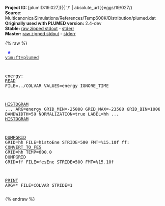 **Project ID:** [plumID:19.027]({{ '/' | absolute_url }}eggs/19/027/)  
**Source:** MulticanonicalSimulations/References/Temp600K/Distribution/plumed.dat  
**Originally used with PLUMED version:** 2.4-dev  
**Stable:** [raw zipped stdout](plumed.dat.plumed.stdout.txt.zip) - [stderr](plumed.dat.plumed.stderr)  
**Master:** [raw zipped stdout](plumed.dat.plumed_master.stdout.txt.zip) - [stderr](plumed.dat.plumed_master.stderr)  

{% raw %}<pre>
<span style="color:blue"># <a href="https://plumed.github.io/doc-master/user-doc/html/_vim_syntax.html">vim:ft=plumed</a></span>

energy: <a href="https://plumed.github.io/doc-master/user-doc/html/_r_e_a_d.html">READ</a> FILE=../COLVAR VALUES=energy  IGNORE_TIME

<a href="https://plumed.github.io/doc-master/user-doc/html/_h_i_s_t_o_g_r_a_m.html">HISTOGRAM</a> ...
  ARG=energy
  GRID_MIN=-25000
  GRID_MAX=-23500
  GRID_BIN=1000
  BANDWIDTH=50
  NORMALIZATION=true
  LABEL=hh
... <a href="https://plumed.github.io/doc-master/user-doc/html/_h_i_s_t_o_g_r_a_m.html">HISTOGRAM</a>

<a href="https://plumed.github.io/doc-master/user-doc/html/_d_u_m_p_g_r_i_d.html">DUMPGRID</a> GRID=hh FILE=histoEne STRIDE=500 FMT=%15.10f
ff: <a href="https://plumed.github.io/doc-master/user-doc/html/_c_o_n_v_e_r_t__t_o__f_e_s.html">CONVERT_TO_FES</a> GRID=hh TEMP=600.0
<a href="https://plumed.github.io/doc-master/user-doc/html/_d_u_m_p_g_r_i_d.html">DUMPGRID</a> GRID=ff FILE=fesEne STRIDE=500 FMT=%15.10f

<a href="https://plumed.github.io/doc-master/user-doc/html/_p_r_i_n_t.html">PRINT</a> ARG=* FILE=COLVAR STRIDE=1
</pre>{% endraw %}
